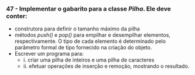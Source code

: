 ### 47 - Implementar o gabarito para a classe *Pilha*. Ele deve conter:
* construtora para definir o tamanho máximo da pilha
* métodos *push()* e *pop()* para empilhar e desempilhar elementos, respectivamente. O tipo de cada elemento é determinado pelo parâmetro formal de tipo fornecido na criação do objeto.
* Escrever um programa para:  
    *    i. criar uma pilha de inteiros e uma pilha de caracteres  
    *    ii. efetuar operações de inserção e remoção, mostrando o resultado.